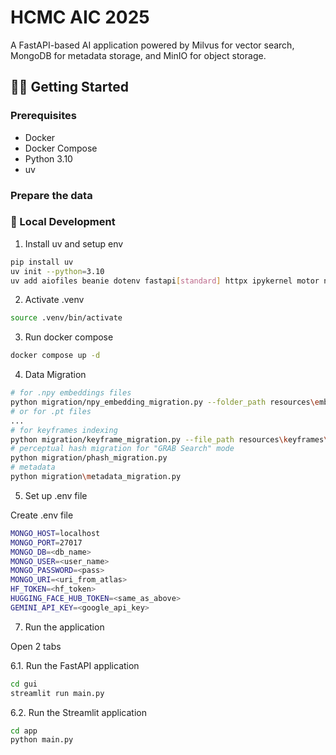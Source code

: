 # HCMC AIC 2025 

A FastAPI-based AI application powered by Milvus for vector search, MongoDB for metadata storage, and MinIO for object storage.

## 🧑‍💻 Getting Started

### Prerequisites
- Docker
- Docker Compose
- Python 3.10
- uv

### Prepare the data



### 🔧 Local Development
1. Install uv and setup env
```bash
pip install uv
uv init --python=3.10
uv add aiofiles beanie dotenv fastapi[standard] httpx ipykernel motor nicegui numpy open-clip-torch pydantic-settings pymilvus streamlit torch typing-extensions usearch uvicorn ffmpeg
```

2. Activate .venv
```bash
source .venv/bin/activate
```


3. Run docker compose
```bash
docker compose up -d
```


4. Data Migration 
```bash
# for .npy embeddings files 
python migration/npy_embedding_migration.py --folder_path resources\embeddings
# or for .pt files
...
# for keyframes indexing
python migration/keyframe_migration.py --file_path resources\keyframes\id2index.json
# perceptual hash migration for "GRAB Search" mode
python migration/phash_migration.py 
# metadata
python migration\metadata_migration.py
```


5. Set up .env file

Create .env file

```bash
MONGO_HOST=localhost
MONGO_PORT=27017
MONGO_DB=<db_name>
MONGO_USER=<user_name>
MONGO_PASSWORD=<pass>
MONGO_URI=<uri_from_atlas>
HF_TOKEN=<hf_token>
HUGGING_FACE_HUB_TOKEN=<same_as_above>
GEMINI_API_KEY=<google_api_key>
```

7. Run the application

Open 2 tabs

6.1. Run the FastAPI application
```bash
cd gui
streamlit run main.py
```

6.2. Run the Streamlit application
```bash
cd app
python main.py
```